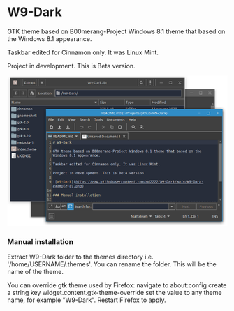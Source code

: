 # W9-Dark

GTK theme based on B00merang-Project Windows 8.1 theme that based on the Windows 8.1 appearance.

Taskbar edited for Cinnamon only. It was Linux Mint.

Project in development. This is Beta version.

![W9-Dark](https://raw.githubusercontent.com/md2222/W9-Dark/main/W9-Dark-example-01.png)

### Manual installation

Extract W9-Dark folder to the themes directory i.e. '/home/USERNAME/.themes'. You can rename the folder. This will be the name of the theme.

You can override gtk theme used by Firefox: navigate to about:config create a string key widget.content.gtk-theme-override set the value to any theme name, for example "W9-Dark". Restart Firefox to apply.
